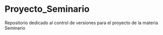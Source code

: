 Proyecto_Seminario
==================

Repositorio dedicado al control de versiones para el proyecto de la materia Seminario
